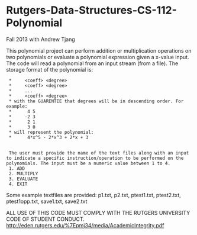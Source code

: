 # Rutgers-Data-Structures-CS-112-Polynomial
Fall 2013 with Andrew Tjang

This polynomial project can perform addition or multiplication operations on two polynomials or evaluate a polynomial expression given a x-value input. The code will read a polynomial from an input stream (from a file). The storage format of the polynomial is:

	 *     <coeff> <degree>
	 *     <coeff> <degree>
	 *     ...
	 *     <coeff> <degree>
	 * with the GUARENTEE that degrees will be in descending order. For example:
	 *      4 5
	 *     -2 3
	 *      2 1
	 *      3 0
	 * will represent the polynomial:
	 *      4*x^5 - 2*x^3 + 2*x + 3 
	 
	 
	 The user must provide the name of the text files along with an input to indicate a specific instruction/operation to be performed on the polynomials. The input must be a numeric value between 1 to 4.
	 1. ADD
	 2. MULTIPLY
	 3. EVALUATE
	 4. EXIT
	 
Some example textfiles are provided: p1.txt, p2.txt, ptest1.txt, ptest2.txt, ptest1opp.txt, save1.txt, save2.txt

ALL USE OF THIS CODE MUST COMPLY WITH THE RUTGERS UNIVERSITY CODE OF STUDENT CONDUCT. http://eden.rutgers.edu/%7Epmj34/media/AcademicIntegrity.pdf
